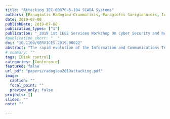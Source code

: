 ```yaml
---
title: "Attacking IEC-60870-5-104 SCADA Systems"
authors: [Panagiotis Radoglou-Grammatikis, Panagiotis Sarigiannidis, Ioannis Giannoulakis, Emmanouil Kafetzakis, Emmanouil Panaousis]
date: 2019-07-08
publishDate: 2019-07-08
publication_types: ["1"]
publication: "_2019 1st IEEE Services Workshop On Cyber Security and Resilience in the Internet of Things_"
#publication_short: "__"
doi: "10.1109/SERVICES.2019.00022"
abstract: "The rapid evolution of the Information and Communications Technology (ICT) services transforms the conventional electrical grid into a new paradigm called Smart Grid (SG). Even though SG brings significant improvements, such as increased reliability and better energy management, it also introduces multiple security challenges. One of the main reasons for this is that SG combines a wide range of heterogeneous technologies, including Internet of Things (IoT) devices as well as Supervisory Control and Data Acquisition (SCADA) systems. The latter are responsible for monitoring and controlling the automatic procedures of energy transmission and distribution. Nevertheless, the presence of these systems introduces multiple vulnerabilities because their protocols do not implement essential security mechanisms such as authentication and access control. In this paper, we focus our attention on the security issues of the IEC 60870-5-104 (IEC-104) protocol, which is widely utilized in the European energy sector. In particular, we provide a SCADA threat model based on a Coloured Petri Net (CPN) and emulate four different types of cyber attacks against IEC-104. Last, we used AlienVault's risk assessment model to evaluate the risk level that each of these cyber attacks introduces to our system to confirm our intuition about their severity."
# summary: ""
tags: [Risk control]
categories: [Conference]
featured: false
url_pdf: "papers/radoglou2019attacking.pdf"
image:
  caption: ""
  focal_point: ""
  preview_only: false
projects: []
slides: ""
note: ""

---
```

